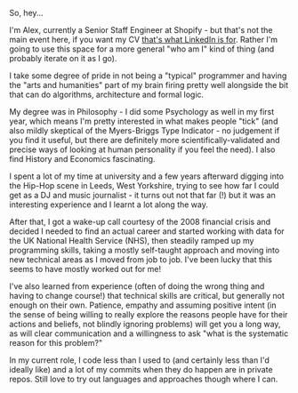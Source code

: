 So, hey...

I'm Alex, currently a Senior Staff Engineer at Shopify - but that's not the main event here, if you want my CV [that's what LinkedIn is for](https://www.linkedin.com/in/alexdgarland/). Rather I'm going to use this space for a more general "who am I" kind of thing (and probably iterate on it as I go).

I take some degree of pride in not being a "typical" programmer and having the "arts and humanities" part of my brain firing pretty well alongside the bit that can do algorithms, architecture and formal logic.

My degree was in Philosophy - I did some Psychology as well in my first year, which means I'm pretty interested in what makes people "tick" (and also mildly skeptical of the Myers-Briggs Type Indicator - no judgement if you find it useful, but there are definitely more scientifically-validated and precise ways of looking at human personality if you feel the need). I also find History and Economics fascinating.

I spent a lot of my time at university and a few years afterward digging into the Hip-Hop scene in Leeds, West Yorkshire, trying to see how far I could get as a DJ and music journalist - it turns out not that far (!) but it was an interesting experience and I learnt a lot along the way.

After that, I got a wake-up call courtesy of the 2008 financial crisis and decided I needed to find an actual career and started working with data for the UK National Health Service (NHS), then steadily ramped up my programming skills, taking a mostly self-taught approach and moving into new technical areas as I moved from job to job. I've been lucky that this
seems to have mostly worked out for me!

I've also learned from experience (often of doing the wrong thing and having to change course!) that technical skills are critical, but generally not enough on their own. Patience, empathy and assuming positive intent (in the sense of being willing to really explore the reasons people have for their actions and beliefs, not blindly ignoring problems) will get you a long way, as will clear communication and a willingness to ask "what is the systematic reason for this problem?"

In my current role, I code less than I used to (and certainly less than I'd ideally like) and a lot of my commits when they do happen are in private repos. Still love to try out languages and approaches though where I can.
